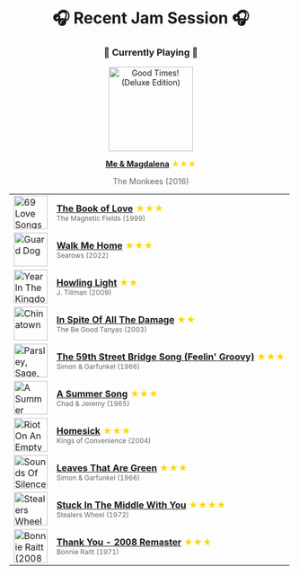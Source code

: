 <div align='center'>

# 🎧 Recent Jam Session 🎧

<h3>🎵 Currently Playing 🎵</h3>

<a href="https://open.spotify.com/track/1XxRYmDKuABtbtCozx3pA2"><img src="https://i.scdn.co/image/ab67616d0000b273f9a22792e0a707a36f8e187f" width="150" height="150" alt="Good Times! (Deluxe Edition)" /></a>

<b><a href="https://open.spotify.com/track/1XxRYmDKuABtbtCozx3pA2">Me & Magdalena</a></b><span style="color: gold;"> ★★★</span>

<span style="color: #666;">The Monkees (2016)</span>

<table style='margin: 0 auto; max-width: 550px;'>
<tr>
<td width="60"><a href="https://open.spotify.com/track/62ZYyXIsHVX5xVUj80arVu"><img src="https://i.scdn.co/image/ab67616d0000b2735e7d92681d4891c4b637c630" width="60" height="60" alt="69 Love Songs" /></a></td>
<td><b><a href="https://open.spotify.com/track/62ZYyXIsHVX5xVUj80arVu">The Book of Love</a></b> <span style="color: gold;"> ★★★</span><br><span style="font-size: 12px; color: #666;">The Magnetic Fields (1999)</span></td>
</tr>
<tr>
<td width="60"><a href="https://open.spotify.com/track/2OiiuuLFGgoj73vd1gJ8Wa"><img src="https://i.scdn.co/image/ab67616d0000b2738378a7f212e7b5ad9a47bb1d" width="60" height="60" alt="Guard Dog" /></a></td>
<td><b><a href="https://open.spotify.com/track/2OiiuuLFGgoj73vd1gJ8Wa">Walk Me Home</a></b> <span style="color: gold;"> ★★★</span><br><span style="font-size: 12px; color: #666;">Searows (2022)</span></td>
</tr>
<tr>
<td width="60"><a href="https://open.spotify.com/track/0wZ5Yxp0MDP7aAsc68UF87"><img src="https://i.scdn.co/image/ab67616d0000b2731b294adabd6d71954413e1a7" width="60" height="60" alt="Year In The Kingdom" /></a></td>
<td><b><a href="https://open.spotify.com/track/0wZ5Yxp0MDP7aAsc68UF87">Howling Light</a></b> <span style="color: gold;"> ★★</span><br><span style="font-size: 12px; color: #666;">J. Tillman (2009)</span></td>
</tr>
<tr>
<td width="60"><a href="https://open.spotify.com/track/0kmljYnjgkDUFIo152wVyw"><img src="https://i.scdn.co/image/ab67616d0000b2733f4d69f6be7e58fad5f8331f" width="60" height="60" alt="Chinatown" /></a></td>
<td><b><a href="https://open.spotify.com/track/0kmljYnjgkDUFIo152wVyw">In Spite Of All The Damage</a></b> <span style="color: gold;"> ★★</span><br><span style="font-size: 12px; color: #666;">The Be Good Tanyas (2003)</span></td>
</tr>
<tr>
<td width="60"><a href="https://open.spotify.com/track/0dzbfio3qTYG9uk40SJNcr"><img src="https://i.scdn.co/image/ab67616d0000b273fb107b5a07df183f1836d9cb" width="60" height="60" alt="Parsley, Sage, Rosemary And Thyme" /></a></td>
<td><b><a href="https://open.spotify.com/track/0dzbfio3qTYG9uk40SJNcr">The 59th Street Bridge Song (Feelin' Groovy)</a></b> <span style="color: gold;"> ★★★</span><br><span style="font-size: 12px; color: #666;">Simon & Garfunkel (1966)</span></td>
</tr>
<tr>
<td width="60"><a href="https://open.spotify.com/track/51FeytYQARk2UoFCDBZ3RG"><img src="https://i.scdn.co/image/ab67616d0000b2734bbad2e5c0f436dcfa1480fb" width="60" height="60" alt="A Summer Song" /></a></td>
<td><b><a href="https://open.spotify.com/track/51FeytYQARk2UoFCDBZ3RG">A Summer Song</a></b> <span style="color: gold;"> ★★★</span><br><span style="font-size: 12px; color: #666;">Chad & Jeremy (1965)</span></td>
</tr>
<tr>
<td width="60"><a href="https://open.spotify.com/track/2MTZjX6nfGpXu0tR1AOVou"><img src="https://i.scdn.co/image/ab67616d0000b273e9a18c4792e88f34bd17bbaf" width="60" height="60" alt="Riot On An Empty Street" /></a></td>
<td><b><a href="https://open.spotify.com/track/2MTZjX6nfGpXu0tR1AOVou">Homesick</a></b> <span style="color: gold;"> ★★★</span><br><span style="font-size: 12px; color: #666;">Kings of Convenience (2004)</span></td>
</tr>
<tr>
<td width="60"><a href="https://open.spotify.com/track/1DrirX7vAJMDAoz37ZbSeA"><img src="https://i.scdn.co/image/ab67616d0000b27344a8aa7ac5c2e2defbfd702b" width="60" height="60" alt="Sounds Of Silence" /></a></td>
<td><b><a href="https://open.spotify.com/track/1DrirX7vAJMDAoz37ZbSeA">Leaves That Are Green</a></b> <span style="color: gold;"> ★★★</span><br><span style="font-size: 12px; color: #666;">Simon & Garfunkel (1966)</span></td>
</tr>
<tr>
<td width="60"><a href="https://open.spotify.com/track/3Vby4nGmtbDo7HDJamOWkT"><img src="https://i.scdn.co/image/ab67616d0000b273a5ce236c22035a02cf87d4de" width="60" height="60" alt="Stealers Wheel" /></a></td>
<td><b><a href="https://open.spotify.com/track/3Vby4nGmtbDo7HDJamOWkT">Stuck In The Middle With You</a></b> <span style="color: gold;"> ★★★★</span><br><span style="font-size: 12px; color: #666;">Stealers Wheel (1972)</span></td>
</tr>
<tr>
<td width="60"><a href="https://open.spotify.com/track/2zLIjfjQ8kMy7WSSLmF0I2"><img src="https://i.scdn.co/image/ab67616d0000b2736f1ffb635f599c7cad59ceb1" width="60" height="60" alt="Bonnie Raitt (2008 Remaster)" /></a></td>
<td><b><a href="https://open.spotify.com/track/2zLIjfjQ8kMy7WSSLmF0I2">Thank You - 2008 Remaster</a></b> <span style="color: gold;"> ★★★</span><br><span style="font-size: 12px; color: #666;">Bonnie Raitt (1971)</span></td>
</tr>
</table>
</div>

